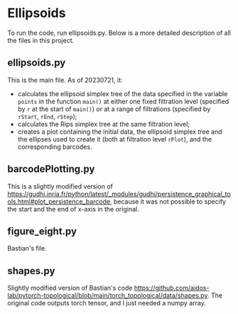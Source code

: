 # Ellipsoids

To run the code, run ellipsoids.py. Below is a more detailed description of all the files in this project.

## ellipsoids.py
This is the main file. As of 20230721, it:
- calculates the ellipsoid simplex tree of the data specified in the variable `points` in the function `main()` at either one fixed filtration level (specified by `r` at the start of `main()`) or at a range of filtrations (specified by `rStart`, `rEnd`, `rStep`);
- calculates the Rips simplex tree at the same filtration level;
- creates a plot containing the initial data, the ellipsoid simplex tree and the ellipses used to create it (both at filtration level `rPlot`), and the corresponding barcodes.

## barcodePlotting.py
This is a slightly modified version of https://gudhi.inria.fr/python/latest/_modules/gudhi/persistence_graphical_tools.html#plot_persistence_barcode, because it was not possible to specify the start and the end of x-axis in the original.

## figure_eight.py
Bastian's file.

## shapes.py
Slightly modified version of Bastian's code https://github.com/aidos-lab/pytorch-topological/blob/main/torch_topological/data/shapes.py. The original code outputs torch tensor, and I just needed a numpy array.